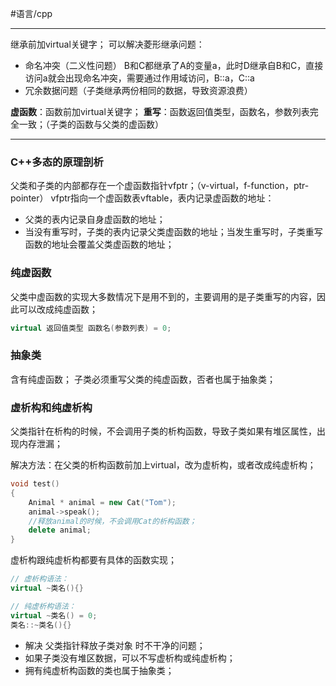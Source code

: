 #语言/cpp 
***
继承前加virtual关键字；
可以解决菱形继承问题：
- 命名冲突（二义性问题）
	  B和C都继承了A的变量a，此时D继承自B和C，直接访问a就会出现命名冲突，需要通过作用域访问，B::a，C::a
- 冗余数据问题（子类继承两份相同的数据，导致资源浪费）

**虚函数**：函数前加virtual关键字；
**重写**：函数返回值类型，函数名，参数列表完全一致；（子类的函数与父类的虚函数）

---
### C++多态的原理剖析

父类和子类的内部都存在一个虚函数指针vfptr；（v-virtual，f-function，ptr-pointer）
vfptr指向一个虚函数表vftable，表内记录虚函数的地址：
-   父类的表内记录自身虚函数的地址；
-   当没有重写时，子类的表内记录父类虚函数的地址；当发生重写时，子类重写函数的地址会覆盖父类虚函数的地址；

### 纯虚函数
父类中虚函数的实现大多数情况下是用不到的，主要调用的是子类重写的内容，因此可以改成纯虚函数；

```cpp
virtual 返回值类型 函数名(参数列表) = 0;
```

### 抽象类
含有纯虚函数；
子类必须重写父类的纯虚函数，否者也属于抽象类；

### 虚析构和纯虚析构

父类指针在析构的时候，不会调用子类的析构函数，导致子类如果有堆区属性，出现内存泄漏；

解决方法：在父类的析构函数前加上virtual，改为虚析构，或者改成纯虚析构；

```cpp
void test()
{
	Animal * animal = new Cat("Tom");
	animal->speak();
	//释放animal的时候，不会调用Cat的析构函数；
	delete animal;
}
```

虚析构跟纯虚析构都要有具体的函数实现；

```cpp
// 虚析构语法：
virtual ~类名(){}

// 纯虚析构语法：
virtual ~类名() = 0;
类名::~类名(){}
```

-   解决 父类指针释放子类对象 时不干净的问题；
-   如果子类没有堆区数据，可以不写虚析构或纯虚析构；
-   拥有纯虚析构函数的类也属于抽象类；